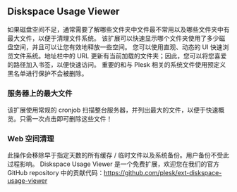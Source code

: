 ## Diskspace Usage Viewer

如果磁盘空间不足，通常需要了解哪些文件夹中文件最不常用以及哪些文件夹中有最大文件，以便于清理文件系统。
该扩展可以快速显示哪个文件夹使用了多少磁盘空间，并且可以让您有效地释放一些空间。
您可以使用直观、动态的 UI 快速浏览文件系统。地址栏中的 URL 更新有当前加载的文件夹；因此，您可以将您喜爱的路径加入书签，以便快速访问。
重要的和与 Plesk 相关的系统文件使用预定义黑名单进行保护不会被删除。
### 服务器上的最大文件

该扩展使用常规的 cronjob 扫描整台服务器，并列出最大的文件，以便于快速概览。只需一次点击即可删除这些文件！
### Web 空间清理

此操作会移除早于指定天数的所有缓存 / 临时文件以及系统备份。用户备份不受此过程影响。
Diskspace Usage Viewer 是一个免费扩展，欢迎您在我们的官方 GitHub repository 中的贡献代码：https://github.com/plesk/ext-diskspace-usage-viewer